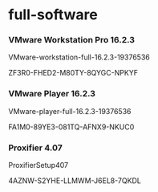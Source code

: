# full-software

### VMware Workstation Pro 16.2.3
VMware-workstation-full-16.2.3-19376536

ZF3R0-FHED2-M80TY-8QYGC-NPKYF

### VMware Player 16.2.3
VMware-player-full-16.2.3-19376536

FA1M0-89YE3-081TQ-AFNX9-NKUC0

### Proxifier 4.07
ProxifierSetup407

4AZNW-S2YHE-LLMWM-J6EL8-7QKDL

